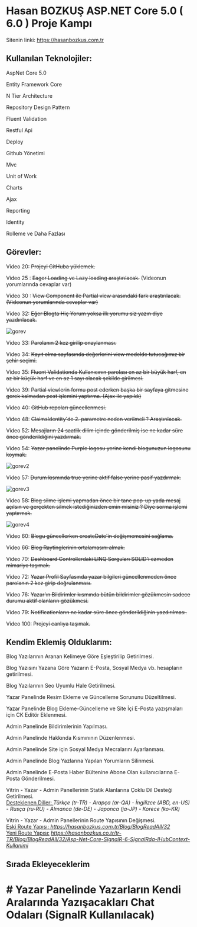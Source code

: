 # Hasan BOZKUŞ ASP.NET Core 5.0 ( 6.0 ) Proje Kampı

Sitenin linki: https://hasanbozkus.com.tr

<h2>Kullanılan Teknolojiler:</h2>

AspNet Core 5.0

Entity Framework Core

N Tier Architecture

Repository Design Pattern

Fluent Validation

Restful Api

Deploy

Github Yönetimi

Mvc

Unit of Work

Charts

Ajax

Reporting

Identity

Rolleme ve Daha Fazlası

<h2>Görevler: </h2>

Video 20: <del>Projeyi GitHuba yüklemek.</del>

Video 25 : <del>Eager Loading ve Lazy loading araştırılacak.</del>
(Videonun yorumlarında cevaplar var)

Video 30 : <del>View Component ile Partial view arasındaki fark araştırılacak.(Videonun yorumlarında cevaplar var)</del>

Video 32: <del> Eğer Blogta Hiç Yorum yoksa ilk yorumu siz yazın diye yazdırılacak.</del> 

![gorev](https://github.com/hasan-bozkus/resimler-hasanbozkus-sitesi/blob/main/Ekran%20g%C3%B6r%C3%BCnt%C3%BCs%C3%BC%202024-02-03%20194139.png)

Video 33: <del>Parolanın 2 kez girilip onaylanması.</del> 

Video 34: <del>Kayıt olma sayfasında değerlerini view modelde tutucağımız bir şehir seçimi.</del> 

Video 35: <del>Fluent Validationda Kullanıcının parolası en az bir büyük harf, en az bir küçük harf ve en az 1 sayı olacak şekilde girilmesi.</del> 

Video 39: <del>Partial viewlerin formu post ederken başka bir sayfaya gitmesine gerek kalmadan post işlemini yaptırma. (Ajax ile yapıldı)</del>

Video 40: <del> GitHub repoları güncellenmesi.</del>

Video 48: <del>ClaimsIdentity'de 2. parametre neden verilmeli ? Araştırılacak.</del>

Video 52: <del>Mesajların 24 saatlik dilim içinde gönderilmiş ise ne kadar süre önce gönderildiğini yazdırmak.</del>

Video 54: <del>Yazar panelinde Purple logosu yerine kendi blogunuzun logosunu koymak.</del>

![gorev2](https://github.com/hasan-bozkus/resimler-hasanbozkus-sitesi/blob/main/dashboard-hasanbozkus.png)

Video 57: <del>Durum kısmında true yerine aktif false yerine pasif yazdırmak.</del>

![gorev3](https://github.com/hasan-bozkus/resimler-hasanbozkus-sitesi/blob/main/yazar%C4%B1n%20bloglar%C4%B1-hasanbozkus.png)

Video 58: <del>Blog silme işlemi yapmadan önce bir tane pop-up yada mesaj açılsın ve gerçekten silmek istediğinizden emin misiniz ? Diye sorma işlemi yaptırmak.</del>

![gorev4](https://github.com/hasan-bozkus/resimler-hasanbozkus-sitesi/blob/main/Ekran%20g%C3%B6r%C3%BCnt%C3%BCs%C3%BC%202024-02-03%20195513.png)

Video 60: <del>Blogu güncellerken createDate'in değişmemesini sağlama.</del>

Video 66: <del>Blog Raytinglerinin ortalamasını almak.</del>

Video 70: <del>Dashboard Controllerdaki LINQ Sorguları SOLID'i ezmeden mimariye taşımak.</del>

Video 72: <del>Yazar Profil Sayfasında yazar bilgileri güncellenmeden önce parolanın 2 kez girip doğrulanması.</del>

Video 76: <del>Yazar'ın Bildirimler kısmında bütün bildirimler gözükmesin sadece durumu aktif olanların gözükmesi.</del>
 
Video 79: <del>Notificationların ne kadar süre önce gönderildiğinin yazdırılması.</del>
 
Video 100: <del>Projeyi canlıya taşımak.</del> 

<h2>Kendim Eklemiş Olduklarım:</h2>

Blog Yazılarının Aranan Kelimeye Göre Eşleştirilip Getirilmesi.

Blog Yazısını Yazana Göre Yazarın E-Posta, Sosyal Medya vb. hesapların getirilmesi.

Blog Yazılarının Seo Uyumlu Hale Getirilmesi.

Yazar Panelinde Resim Ekleme ve Güncelleme Sorununu Düzeltilmesi.

Yazar Panelinde Blog Ekleme-Güncelleme ve Site İçi E-Posta yazışmaları için CK Editör Eklenmesi.

Admin Panelinde Bildirimlerinin Yapılması.

Admin Panelinde Hakkında Kısmınının Düzenlenmesi.

Admin Panelinde Site için Sosyal Medya Mecralarını Ayarlanması.

Admin Panelinde Blog Yazlarına Yapılan Yorumların Silinmesi.

Admin Panelinde E-Posta Haber Bültenine Abone Olan kullanıcılarına E-Posta Gönderilmesi.

Vitrin - Yazar - Admin Panellerinin Statik Alanlarına Çoklu Dil Desteği Getirilmesi.
<br />
<u>Desteklenen Diller: </u><i>Türkçe (tr-TR) - Arapça (ar-QA) - İngilizce (ABD, en-US) - Rusça (ru-RU) - Almanca (de-DE) - Japonca (ja-JP) - Korece (ko-KR)</i>

Vitrin - Yazar - Admin Panellerinin Route Yapısının Değişmesi.
<br />
<u>Eski Route Yapısı: </u><i> https://hasanbozkus.com.tr/Blog/BlogReadAll/32 </i>
<br />
<u>Yeni Route Yapısı:</u> <i> https://hasanbozkus.co.tr/tr-TR/Blog/BlogReadAll/32/Asp-Net-Core-SignalR-6-SignalRda-IHubContext-Kullanimi</i>

<h2>Sırada Ekleyeceklerim</h2>

# # Yazar Panelinde Yazarların Kendi Aralarında Yazışacakları Chat Odaları (SignalR Kullanılacak)





